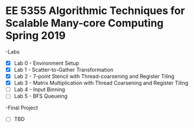 # EE 5355 Algorithmic Techniques for Scalable Many-core Computing Spring 2019

-Labs 
- [x] Lab 0 - Environment Setup
- [x] Lab 1 - Scatter-to-Gather Transformation
- [x] Lab 2 - 7-point Stencil with Thread-coarsening and Register Tiling
- [x] Lab 3 - Matrix Multiplication with Thread Coarsening and Register Tiling
- [ ] Lab 4 - Input Binning
- [ ] Lab 5 - BFS Queueing

-Final Project
- [ ] TBD
